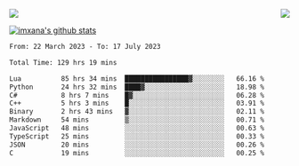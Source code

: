 <p>
  <a href="https://count.getloli.com/"><img src="https://count.getloli.com/get/@xana.readme?theme=moebooru-h"></a>
  <img src="https://weather-icon.journeyad.repl.co/@hangzhou?v=1" align="right">
</p>


<a href="https://github.com/imxana"><img align="center" src="https://github-readme-stats.vercel.app/api?username=imxana&show_icons=true&include_all_commits=true&hide_border=tru&custom_title=imxana%27s%20Github%20Stats" alt="imxana's github stats" /></a> 

<!--START_SECTION:waka-->

```txt
From: 22 March 2023 - To: 17 July 2023

Total Time: 129 hrs 19 mins

Lua          85 hrs 34 mins  ████████████████▓░░░░░░░░   66.16 %
Python       24 hrs 32 mins  ████▓░░░░░░░░░░░░░░░░░░░░   18.98 %
C#           8 hrs 7 mins    █▓░░░░░░░░░░░░░░░░░░░░░░░   06.28 %
C++          5 hrs 3 mins    █░░░░░░░░░░░░░░░░░░░░░░░░   03.91 %
Binary       2 hrs 43 mins   ▓░░░░░░░░░░░░░░░░░░░░░░░░   02.11 %
Markdown     54 mins         ▒░░░░░░░░░░░░░░░░░░░░░░░░   00.71 %
JavaScript   48 mins         ░░░░░░░░░░░░░░░░░░░░░░░░░   00.63 %
TypeScript   25 mins         ░░░░░░░░░░░░░░░░░░░░░░░░░   00.33 %
JSON         20 mins         ░░░░░░░░░░░░░░░░░░░░░░░░░   00.26 %
C            19 mins         ░░░░░░░░░░░░░░░░░░░░░░░░░   00.25 %
```

<!--END_SECTION:waka-->
